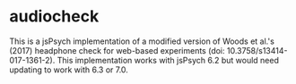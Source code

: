 # audiocheck

This is a jsPsych implementation of a modified version of Woods et al.'s (2017) headphone check for web-based experiments (doi: 10.3758/s13414-017-1361-2). This implementation works with jsPsych 6.2 but would need updating to work with 6.3 or 7.0.
